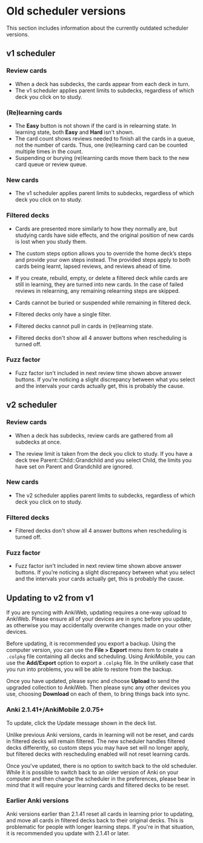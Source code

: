 # Old scheduler versions

This section includes information about the currently outdated scheduler versions.

## v1 scheduler

### Review cards

- When a deck has subdecks, the cards appear from each deck in turn.
- The v1 scheduler applies parent limits to subdecks, regardless of which deck you click on to study.


### (Re)learning cards

- The **Easy** button is not shown if the card is in relearning state. In learning state,  both **Easy** and **Hard** isn't shown.
- The card count shows reviews needed to finish all the cards in a queue, not the number of cards. Thus, one (re)learning card can be counted multiple times in the count.
- Suspending or burying (re)learning cards move them back to the new card queue or review queue.

### New cards

- The v1 scheduler applies parent limits to subdecks, regardless of which deck you click on to study.

### Filtered decks

- Cards are presented more similarly to how they normally are, but studying cards have side effects, and the original position of new cards is lost when you study them.

- The custom steps option allows you to override the home deck’s steps and provide your own steps instead. The provided steps apply to both cards being learnt, lapsed
reviews, and reviews ahead of time. 

- If you create, rebuild, empty, or delete a filtered deck while cards are still in learning, they are turned into new cards. In the case of failed reviews in relearning, any remaining relearning steps are skipped.

- Cards cannot be buried or suspended while remaining in filtered deck.

- Filtered decks only have a single filter.

- Filtered decks cannot pull in cards in (re)learning state.

- Filtered decks don't show all 4 answer buttons when rescheduling is turned off.

### Fuzz factor

- Fuzz factor isn't included in next review time shown above answer buttons. If you’re noticing a slight discrepancy between what you select and the intervals your cards actually get, this is probably the cause.


## v2 scheduler

### Review cards

- When a deck has subdecks, review cards are gathered from all subdecks at once.

- The review limit is taken from the deck you click to study. If you have a deck tree Parent::Child::Grandchild and you select Child, the limits you have set on Parent and Grandchild are ignored.


### New cards

- The v2 scheduler applies parent limits to subdecks, regardless of which deck you click on to study.

### Filtered decks

- Filtered decks don't show all 4 answer buttons when rescheduling is turned off. 

### Fuzz factor

- Fuzz factor isn't included in next review time shown above answer buttons. If you’re noticing a slight discrepancy between what you select and the intervals your cards actually get, this is probably the cause.

## Updating to v2 from v1

If you are syncing with AnkiWeb, updating requires a one-way upload to AnkiWeb.
Please ensure all of your devices are in sync before you update, as otherwise
you may accidentally overwrite changes made on your other devices.

Before updating, it is recommended you export a backup. Using the computer version,
you can use the **File > Export** menu item to create a `.colpkg` file containing all
decks and scheduling. Using AnkiMobile, you can use the **Add/Export** option to export
a `.colpkg` file. In the unlikely case that you run into problems, you will
be able to restore from the backup.

Once you have updated, please sync and choose **Upload** to send the upgraded
collection to AnkiWeb. Then please sync any other devices you use, choosing
**Download** on each of them, to bring things back into sync.

### Anki 2.1.41+/AnkiMobile 2.0.75+

To update, click the Update message shown in the deck list.

Unlike previous Anki versions, cards in learning will not be reset, and cards in
filtered decks will remain filtered. The new scheduler handles filtered decks
differently, so custom steps you may have set will no longer apply, but filtered
decks with rescheduling enabled will not reset learning cards.

Once you've updated, there is no option to switch back to the old scheduler. While
it is possible to switch back to an older version of Anki on your computer and then
change the scheduler in the preferences, please bear in mind that it will
require your learning cards and filtered decks to be reset.

### Earlier Anki versions

Anki versions earlier than 2.1.41 reset all cards in learning prior to updating, and move all
cards in filtered decks back to their original decks. This is problematic for
people with longer learning steps. If you're in that situation, it is recommended
you update with 2.1.41 or later.

